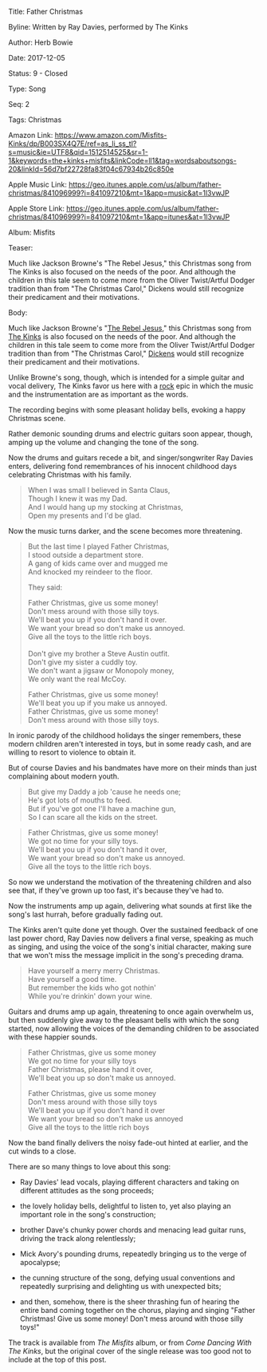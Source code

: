 Title: Father Christmas

Byline: Written by Ray Davies, performed by The Kinks

Author: Herb Bowie

Date:   2017-12-05

Status: 9 - Closed

Type:   Song

Seq:    2

Tags:   Christmas

Amazon Link: https://www.amazon.com/Misfits-Kinks/dp/B003SX4Q7E/ref=as_li_ss_tl?s=music&ie=UTF8&qid=1512514525&sr=1-1&keywords=the+kinks+misfits&linkCode=ll1&tag=wordsaboutsongs-20&linkId=56d7bf22728fa83f04c67934b26c850e

Apple Music Link:   https://geo.itunes.apple.com/us/album/father-christmas/841096999?i=841097210&mt=1&app=music&at=1l3vwJP

Apple Store Link:   https://geo.itunes.apple.com/us/album/father-christmas/841096999?i=841097210&mt=1&app=itunes&at=1l3vwJP

Album: Misfits

Teaser: 
 
Much like Jackson Browne's "The Rebel Jesus," this Christmas song from The Kinks is also focused on the needs of the poor. And although the children in this tale seem to come more from the Oliver Twist/Artful Dodger tradition than from "The Christmas Carol," Dickens would still recognize their predicament and their motivations. 

Body:   
 
Much like Jackson Browne's "[The Rebel Jesus][rj]," this Christmas song from [The Kinks][kinks] is also focused on the needs of the poor. And although the children in this tale seem to come more from the Oliver Twist/Artful Dodger tradition than from "The Christmas Carol," [Dickens][cd] would still recognize their predicament and their motivations. 

Unlike Browne's song, though, which is intended for a simple guitar and vocal delivery, The Kinks favor us here with a [rock][] epic in which the music and the instrumentation are as important as the words.

The recording begins with some pleasant holiday bells, evoking a happy Christmas scene. 

Rather demonic sounding drums and electric guitars soon appear, though, amping up the volume and changing the tone of the song. 

Now the drums and guitars recede a bit, and singer/songwriter Ray Davies enters, delivering fond remembrances of his innocent childhood days celebrating Christmas with his family. 

> When I was small I believed in Santa Claus,  
> Though I knew it was my Dad.    
> And I would hang up my stocking at Christmas,    
> Open my presents and I'd be glad.    

Now the music turns darker, and the scene becomes more threatening. 

> But the last time I played Father Christmas,  
> I stood outside a department store.  
> A gang of kids came over and mugged me  
> And knocked my reindeer to the floor.  
>   
> They said:   
>   
> Father Christmas, give us some money!  
> Don't mess around with those silly toys.  
> We'll beat you up if you don't hand it over.  
> We want your bread so don't make us annoyed.  
> Give all the toys to the little rich boys.    
>   
> Don't give my brother a Steve Austin outfit.    
> Don't give my sister a cuddly toy.  
> We don't want a jigsaw or Monopoly money,  
> We only want the real McCoy.  
>   
> Father Christmas, give us some money!  
> We'll beat you up if you make us annoyed.  
> Father Christmas, give us some money!  
> Don't mess around with those silly toys.  

In ironic parody of the childhood holidays the singer remembers, these modern children aren't interested in toys, but in some ready cash, and are willing to resort to violence to obtain it. 

But of course Davies and his bandmates have more on their minds than just complaining about modern youth. 

> But give my Daddy a job 'cause he needs one;  
> He's got lots of mouths to feed.  
> But if you've got one I'll have a machine gun,  
> So I can scare all the kids on the street.   

> Father Christmas, give us some money!  
> We got no time for your silly toys.  
> We'll beat you up if you don't hand it over,  
> We want your bread so don't make us annoyed.  
> Give all the toys to the little rich boys.  

So now we understand the motivation of the threatening children and also see that, if they've grown up too fast, it's because they've had to.

Now the instruments amp up again, delivering what sounds at first like the song's last hurrah, before gradually fading out. 

The Kinks aren't quite done yet though. Over the sustained feedback of one last power chord, Ray Davies now delivers a final verse, speaking as much as singing, and using the voice of the song's initial character, making sure that we won't miss the message implicit in the song's preceding drama. 

> Have yourself a merry merry Christmas.  
> Have yourself a good time.  
> But remember the kids who got nothin'  
> While you're drinkin' down your wine.  

Guitars and drums amp up again, threatening to once again overwhelm us, but then suddenly give away to the pleasant bells with which the song started, now allowing the voices of the demanding children to be associated with these happier sounds. 

> Father Christmas, give us some money  
> We got no time for your silly toys  
> Father Christmas, please hand it over,  
> We'll beat you up so don't make us annoyed.  
>   
> Father Christmas, give us some money  
> Don't mess around with those silly toys  
> We'll beat you up if you don't hand it over  
> We want your bread so don't make us annoyed  
> Give all the toys to the little rich boys  

Now the band finally delivers the noisy fade-out hinted at earlier, and the cut winds to a close. 

There are so many things to love about this song: 

* Ray Davies' lead vocals, playing different characters and taking on different attitudes as the song proceeds; 

* the lovely holiday bells, delightful to listen to, yet also playing an important role in the song's construction; 

* brother Dave's chunky power chords and menacing lead guitar runs, driving the track along relentlessly; 

* Mick Avory's pounding drums, repeatedly bringing us to the verge of apocalypse;

* the cunning structure of the song, defying usual conventions and repeatedly surprising and delighting us with unexpected bits; 

* and then, somehow, there is the sheer thrashing fun of hearing the entire band coming together on the chorus, playing and singing "Father Christmas! Give us some money! Don't mess around with those silly toys!"  

The track is available from *The Misfits* album, or from *Come Dancing With The Kinks*, but the original cover of the single release was too good not to include at the top of this post. 

[cd]: 		https://en.wikipedia.org/wiki/Charles_Dickens
[kinks]: 	http://www.reasontorock.com/artists/kinks.html
[rj]: 		the-rebel-jesus.html
[rock]:		http://www.reasontorock.com/elements/overview.html

